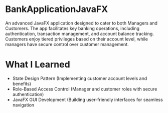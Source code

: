 # BankApplicationJavaFX
An advanced JavaFX application designed to cater to both Managers and Customers. The app facilitates key banking operations, including authentication, transaction management, and account balance tracking. Customers enjoy tiered privileges based on their account level, while managers have secure control over customer management.

# What I Learned
- State Design Pattern (Implementing customer account levels and benefits)
- Role-Based Access Control (Manager and customer roles with secure authentication)
- JavaFX GUI Development (Building user-friendly interfaces for seamless navigation
